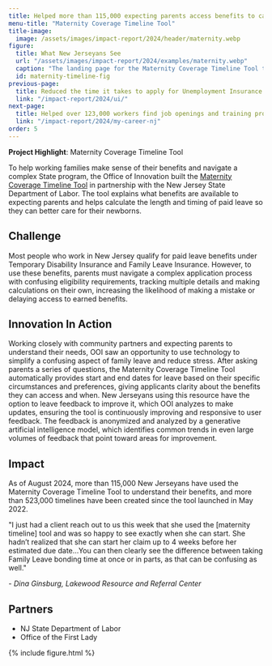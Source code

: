 ```yaml
---
title: Helped more than 115,000 expecting parents access benefits to care for their newborns
menu-title: "Maternity Coverage Timeline Tool"
title-image:
  image: /assets/images/impact-report/2024/header/maternity.webp
figure:
  title: What New Jerseyans See
  url: "/assets/images/impact-report/2024/examples/maternity.webp"
  caption: "The landing page for the Maternity Coverage Timeline Tool that walks workers through the benefits they are eligible for."
  id: maternity-timeline-fig
previous-page:
  title: Reduced the time it takes to apply for Unemployment Insurance from nearly 4 hours to less than 25 minutes
  link: "/impact-report/2024/ui/"
next-page:
  title: Helped over 123,000 workers find job openings and training programs and explore new careers in New Jersey
  link: "/impact-report/2024/my-career-nj"
order: 5
---
```


<div class="usa-alert usa-alert--info usa-alert--no-icon">
    <div class="usa-alert__body">
        <p class="usa-alert__text">
            <strong> Project Highlight</strong>: Maternity Coverage Timeline Tool
        </p>
    </div>

</div>

To help working families make sense of their benefits and navigate a complex State program, the Office of Innovation built the [Maternity Coverage Timeline Tool](https://www.nj.gov/labor/myleavebenefits/worker/maternity/timeline-welcome.shtml) in partnership with the New Jersey State Department of Labor. The tool explains what benefits are available to expecting parents and helps calculate the length and timing of paid leave so they can better care for their newborns.

## Challenge

Most people who work in New Jersey qualify for paid leave benefits under Temporary Disability Insurance and Family Leave Insurance. However, to use these benefits, parents must navigate a complex application process with confusing eligibility requirements, tracking multiple details and making calculations on their own, increasing the likelihood of making a mistake or delaying access to earned benefits.

## Innovation In Action

Working closely with community partners and expecting parents to understand their needs, OOI saw an opportunity to use technology to simplify a confusing aspect of family leave and reduce stress. After asking parents a series of questions, the Maternity Coverage Timeline Tool automatically provides start and end dates for leave based on their specific circumstances and preferences, giving applicants clarity about the benefits they can access and when. New Jerseyans using this resource have the option to leave feedback to improve it, which OOI analyzes to make updates, ensuring the tool is continuously improving and responsive to user feedback. The feedback is anonymized and analyzed by a generative artificial intelligence model, which identifies common trends in even large volumes of feedback that point toward areas for improvement.

## Impact

As of August 2024, more than 115,000 New Jerseyans have used the Maternity Coverage Timeline Tool to understand their benefits, and more than 523,000 timelines have been created since the tool launched in May 2022.

<div class="usa-alert usa-alert--info usa-alert--no-icon">
  <div class="usa-alert__body">
    <p class="usa-alert__text">
      "I just had a client reach out to us this week that she used the [maternity timeline] tool and was so happy to see exactly when she can start. She hadn’t realized that she can start her claim up to 4 weeks before her estimated due date…You can then clearly see the difference between taking Family Leave bonding time at once or in parts, as that can be confusing as well."
    </p>
    <p>
    - <em>Dina Ginsburg, Lakewood Resource and Referral Center</em>
    </p>
  </div>
</div>

## Partners

- NJ State Department of Labor
- Office of the First Lady

{% include figure.html %}
